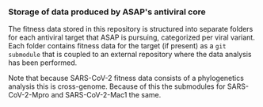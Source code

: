 ### Storage of data produced by ASAP's antiviral core

The fitness data stored in this repository is structured into separate folders for each antiviral target that ASAP is pursuing, categorized per viral variant. Each folder contains fitness data for the target (if present) as a `git submodule` that is coupled to an external repository where the data analysis has been performed. 

Note that because SARS-CoV-2 fitness data consists of a phylogenetics analysis this is cross-genome. Because of this the submodules for SARS-CoV-2-Mpro and SARS-CoV-2-Mac1 the same.
